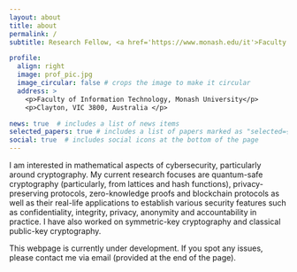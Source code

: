 ```yaml
---
layout: about
title: about
permalink: /
subtitle: Research Fellow, <a href='https://www.monash.edu/it'>Faculty of Information Technology, Monash University</a>

profile:
  align: right
  image: prof_pic.jpg
  image_circular: false # crops the image to make it circular
  address: >
    <p>Faculty of Information Technology, Monash University</p>
    <p>Clayton, VIC 3800, Australia </p>

news: true  # includes a list of news items
selected_papers: true # includes a list of papers marked as "selected={true}"
social: true  # includes social icons at the bottom of the page
---
```


I am interested in mathematical aspects of cybersecurity, particularly around cryptography. My current research focuses are quantum-safe cryptography (particularly, from lattices and hash functions), privacy-preserving protocols, zero-knowledge proofs and blockchain protocols as well as their real-life applications to establish various security features such as confidentiality, integrity, privacy, anonymity and accountability in practice. I have also worked on symmetric-key cryptography and classical public-key cryptography.

This webpage is currently under development. If you spot any issues, please contact me via email (provided at the end of the page).
